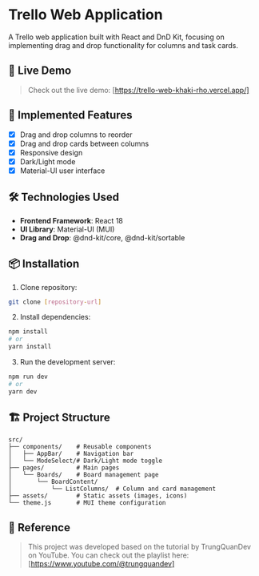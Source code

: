 # Trello Web Application

A Trello web application built with React and DnD Kit, focusing on implementing drag and drop functionality for columns and task cards.

## 🚀 Live Demo

> Check out the live demo: [https://trello-web-khaki-rho.vercel.app/]

## 🚀 Implemented Features

- [x] Drag and drop columns to reorder
- [x] Drag and drop cards between columns
- [x] Responsive design
- [x] Dark/Light mode
- [x] Material-UI user interface

## 🛠 Technologies Used

- **Frontend Framework**: React 18
- **UI Library**: Material-UI (MUI)
- **Drag and Drop**: @dnd-kit/core, @dnd-kit/sortable

## 📦 Installation

1. Clone repository:

```bash
git clone [repository-url]
```

2. Install dependencies:

```bash
npm install
# or
yarn install
```

3. Run the development server:

```bash
npm run dev
# or
yarn dev
```

## 🏗 Project Structure

```
src/
├── components/    # Reusable components
│   ├── AppBar/    # Navigation bar
│   └── ModeSelect/# Dark/Light mode toggle
├── pages/         # Main pages
│   └── Boards/    # Board management page
│       └── BoardContent/
│           └── ListColumns/  # Column and card management
├── assets/        # Static assets (images, icons)
└── theme.js       # MUI theme configuration
```

## 📝 Reference

> This project was developed based on the tutorial by TrungQuanDev on YouTube. You can check out the playlist here: [https://www.youtube.com/@trungquandev]
